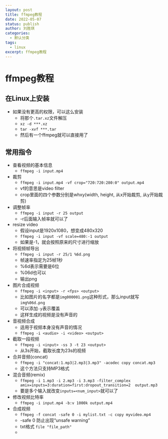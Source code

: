 ```yaml
---
layout: post
title: ffmpeg教程
date: 2022-05-07
status: publish
author: 刘胜琪
categories: 
  - 默认分类
tags: 
  - linux
excerpt: ffmpeg教程
---
```




# ffmpeg教程

## 在Linux上安装
- 如果没有更高的权限，可以这么安装
  - 将那个`.tar.xz`文件解压
  - `xz -d ***.xz`
  - `tar -xvf ***.tar`
  - 然后有一个ffmpeg就可以直接用了
  
## 常用指令
- 查看视频的基本信息
  - `ffmpeg -i input.mp4`
- 裁剪
  - `ffmpeg -i input.mp4 -vf crop="720:720:280:0" output.mp4`
  - vf的意思是video filter
  - crop里面的四个参数分别是whxy(width, height, 从x开始裁剪, 从y开始裁剪)
- 调整帧率
  - `ffmpeg -i input -r 25 output`
  - -r后面输入帧率就可以了
- resize video
  - 假设input是1920x1080，想变成480x320
  - `ffmpeg -i input -vf scale=480:-1 output`
  - 如果是-1，就会按照原来的尺寸进行缩放
- 将视频帧导出
  - `ffmpeg -i input -r 25/1 %6d.png`
  - 帧速率指定为25帧1秒
  - %6d表示需要是6位
  - %06d也可以
  - 输出png
- 图片合成视频
  - `ffmpeg -i <input> -r <fps> <output>`
  - 比如图片的名字都是`img000001.png`这种形式，那么input就写`img%06d.png`
  - 可以添加`-y`表示覆盖
  - 这样生成的视频是没有声音的
- 音视频合成
  - 适用于视频本身没有声音的情况
  - `ffmpeg -i <audio> -i <video> <output>`
- 截取一段视频
  - `ffmpeg -i <input> -ss 3 -t 23 <output>`
  - 从3s开始，截取长度为23s的视频
- 合并音频(concat)
  - `ffmpeg -i "concat:1.mp3|2.mp3|3.mp3" -acodec copy concat.mp3`
  - 这个方法只支持MP3格式
- 混合音频(remix)
  - `ffmpeg -i 1.mp3 -i 2.mp3 -i 3.mp3 -filter_complex amix=inputs=3:duration=first:dropout_transition=2  output.mp3`
  - 要是多个输入就改变`inputs=<num_input>`就可以了
- 修改视频比特率
  - `ffmpeg -i input.mp4 -b:v 1000k output.mp4`
- 合成视频
  - `ffmpeg -f concat -safe 0 -i mylist.txt -c copy myvideo.mp4`
  - -safe 0 防止出现“unsafe warning”
  - txt格式 `file "file_path"`
  - 